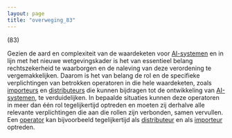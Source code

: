 ```yaml
---
layout: page
title: "overweging_83"
---
```


(83)

Gezien de aard en complexiteit van de waardeketen voor [AI-systemen](a3.md#^ai-systeem) en in lijn met het nieuwe wetgevingskader is het van essentieel belang rechtszekerheid te waarborgen en de naleving van deze verordening te vergemakkelijken. Daarom is het van belang de rol en de specifieke verplichtingen van betrokken operatoren in die hele waardeketen, zoals [importeurs](a3.md#^importeur) en [distributeurs](a3.md#^distributeur) die kunnen bijdragen tot de ontwikkeling van [AI-systemen](a3.md#^ai-systeem), te verduidelijken. In bepaalde situaties kunnen deze operatoren in meer dan één rol tegelijkertijd optreden en moeten zij derhalve alle relevante verplichtingen die aan die rollen zijn verbonden, samen vervullen. Een [operator](a3.md#^operator) kan bijvoorbeeld tegelijkertijd als [distributeur](a3.md#^distributeur) en als [importeur](a3.md#^importeur) optreden.